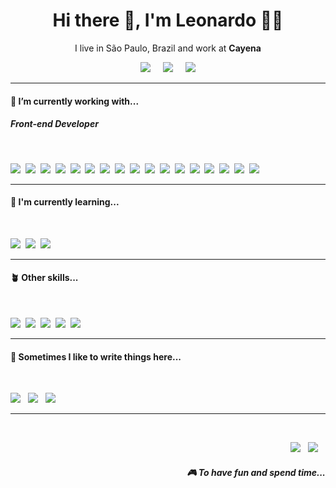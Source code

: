 <h1 align='center'> Hi there 👋, I'm Leonardo 🧑‍💻 </h1>

<p align='center'>
  I live in São Paulo, Brazil and work at <b>Cayena</b> 
</p>

<p align='center'>
  <a href="https://twitter.com/LeoCost001"><img src="https://img.shields.io/badge/twitter-%231DA1F2.svg?&style=for-the-badge&logo=twitter&logoColor=white" /></a>&nbsp;&nbsp;&nbsp;&nbsp;
  <a href="https://www.linkedin.com/in/leocosta001"><img src="https://img.shields.io/badge/linkedin-%230077B5.svg?&style=for-the-badge&logo=linkedin&logoColor=white" /></a>&nbsp;&nbsp;&nbsp;&nbsp;
  <a href="mailto:leocosta.black@gmail.com?subject=Olá%20Leonardo"><img src="https://img.shields.io/badge/gmail-%23D14836.svg?&style=for-the-badge&logo=gmail&logoColor=white" /></a>
</p>

<hr>

<h4>🔭  I’m currently working with...</h4>

<h5>Front-end Developer</h5>

<br>

<p>
  <img src="https://img.shields.io/badge/html5-e34f26.svg?&style=for-the-badge&logo=html5&logoColor=white" />&nbsp;&nbsp;<img src="https://img.shields.io/badge/CSS3-1572B6?&style=for-the-badge&logo=css3&logoColor=white" />&nbsp;&nbsp;<img src="https://img.shields.io/badge/JavaScript-F7DF1E?style=for-the-badge&logo=javascript&logoColor=black" />&nbsp;&nbsp;<img src="https://img.shields.io/badge/TypeScript-007ACC?style=for-the-badge&logo=typescript&logoColor=white" />&nbsp;&nbsp;<img src="https://img.shields.io/badge/React-20232A?style=for-the-badge&logo=react&logoColor=61DAFB" />&nbsp;&nbsp;<img src="https://img.shields.io/badge/sass-cc6699.svg?&style=for-the-badge&logo=sass&logoColor=white" />&nbsp;&nbsp;<img src="https://img.shields.io/badge/MUI-007FFF.svg?&style=for-the-badge&logo=mui&logoColor=white" />&nbsp;&nbsp;<img src="https://img.shields.io/badge/React Testing Library-E33332?style=for-the-badge&logo=testinglibrary&logoColor=white" />&nbsp;&nbsp;<img src="https://img.shields.io/badge/jest-c21325.svg?&style=for-the-badge&logo=jest&logoColor=white" />&nbsp;&nbsp;<img src="https://img.shields.io/badge/Mock Service Work-FF6F00.svg?&style=for-the-badge&logo=affinity&logoColor=white" />&nbsp;&nbsp;<img src="https://img.shields.io/badge/Storybook-FF4785.svg?&style=for-the-badge&logo=storybook&logoColor=white" />&nbsp;&nbsp;<img src="https://img.shields.io/badge/Vue.js-4FC08D?style=for-the-badge&logo=vue.js&logoColor=white" />&nbsp;&nbsp;<img src="https://img.shields.io/badge/next.js-000000?style=for-the-badge&logo=next.js&logoColor=white" />&nbsp;&nbsp;<img src="https://img.shields.io/badge/Tailwind CSS-06B6D4?style=for-the-badge&logo=tailwindcss&logoColor=white" />&nbsp;&nbsp;<img src="https://img.shields.io/badge/jquery-0769AD.svg?&style=for-the-badge&logo=jquery&logoColor=white" />&nbsp;&nbsp;<img src="https://img.shields.io/badge/Bootstrap-563D7C?style=for-the-badge&logo=bootstrap&logoColor=white">&nbsp;&nbsp;<img src="https://img.shields.io/badge/styledcomponents-db7093.svg?&style=for-the-badge&logo=styled-components&logoColor=white" />
</p>

<hr>

<h4>🌱  I'm currently learning...</h4>

<br>

<p >
  <img src="https://img.shields.io/badge/Dart-0175C2.svg?&style=for-the-badge&logo=dart&logoColor=white" />&nbsp;&nbsp;<img src="https://img.shields.io/badge/Flutter-02569B.svg?&style=for-the-badge&logo=flutter&logoColor=white" />&nbsp;&nbsp;<img src="https://img.shields.io/badge/React_Native-20232A?style=for-the-badge&logo=react&logoColor=61DAFB" />
</p>

<hr>

<h4>🪴 Other skills...</h4>

<br>

<p >
  <img src="https://img.shields.io/badge/node.js-339933.svg?&style=for-the-badge&logo=node.js&logoColor=white" />&nbsp;&nbsp;<img src="https://img.shields.io/badge/Express.Js-000000.svg?&style=for-the-badge&logo=express&logoColor=white" />&nbsp;&nbsp;<img src="https://img.shields.io/badge/GraphQL-E10098.svg?&style=for-the-badge&logo=graphql&logoColor=white" />&nbsp;&nbsp;<img src="https://img.shields.io/badge/MySQL-4479A1.svg?&style=for-the-badge&logo=mysql&logoColor=white" />&nbsp;&nbsp;<img src="https://img.shields.io/badge/MongoDB-47A248.svg?&style=for-the-badge&logo=mongodb&logoColor=white" />
</p>

<hr>

<h4>💬  Sometimes I like to write things here...</h4>

<br>

<p>
  <a href="https://www.notion.so/dev-on-the-road/Artigos-publicados-d96e3f65f6f44aceb95e8187a0b7a2de?pvs=4"><img src="https://img.shields.io/badge/Notion-000000.svg?&style=for-the-badge&logo=notion&logoColor=white" /></a>&nbsp;&nbsp;
  <a href="https://leocosta.blog/"><img src="https://img.shields.io/badge/-My%20Blog-FF5722?&style=for-the-badge&logo=blog&logoColor=black" /></a>&nbsp;&nbsp;
  <a href="https://medium.com/@leocosta001"><img src="https://img.shields.io/badge/medium-%2312100E.svg?&style=for-the-badge&logo=medium&logoColor=white" /></a>
</p>

<hr>

<br>

<p align="right">
  <a href="https://open.spotify.com/playlist/4qYwODzcJi69BBsN0qOH7m?si=ec784c5cbb51430b"><img src="https://img.shields.io/badge/spotify-%231ED760.svg?&style=for-the-badge&logo=spotify&logoColor=white" /></a>&nbsp;&nbsp;
  <a href="https://steamcommunity.com/id/leocosta001"><img src="https://img.shields.io/badge/Steam-%23000000.svg?&style=for-the-badge&logo=steam&logoColor=white" /></a>&nbsp;&nbsp;&nbsp;
</p>

<h5 align="right">🎮 To have fun and spend time...</h5>
